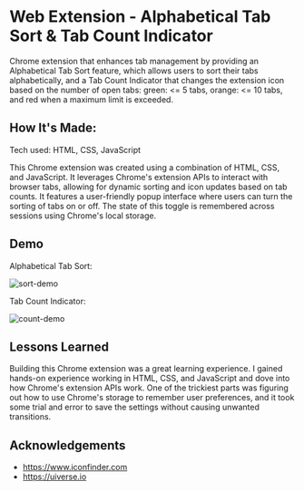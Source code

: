 
# Web Extension - Alphabetical Tab Sort & Tab Count Indicator

Chrome extension that enhances tab management by providing an Alphabetical Tab Sort feature, which allows users to sort their tabs alphabetically, and a Tab Count Indicator that changes the extension icon based on the number of open tabs: green: <= 5 tabs, orange: <= 10 tabs, and red when a maximum limit is exceeded. 






## How It's Made:

Tech used: HTML, CSS, JavaScript

This Chrome extension was created using a combination of HTML, CSS, and JavaScript. It leverages Chrome's extension APIs to interact with browser tabs, allowing for dynamic sorting and icon updates based on tab counts. It features a user-friendly popup interface where users can turn the sorting of tabs on or off. The state of this toggle is remembered across sessions using Chrome's local storage. 

## Demo

Alphabetical Tab Sort: 

![sort-demo](https://github.com/user-attachments/assets/b8483943-3d03-4886-87c1-d49c31775021)

Tab Count Indicator:

![count-demo](https://github.com/user-attachments/assets/ddbc454f-1f05-45e8-bdd1-1716fa08c529)


## Lessons Learned

Building this Chrome extension was a great learning experience. I gained hands-on experience working in HTML, CSS, and JavaScript and dove into how Chrome's extension APIs work. One of the trickiest parts was figuring out how to use Chrome's storage to remember user preferences, and it took some trial and error to save the settings without causing unwanted transitions. 


## Acknowledgements 

- https://www.iconfinder.com
- https://uiverse.io
